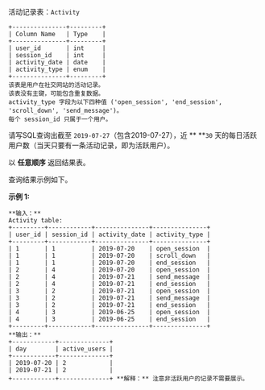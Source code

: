 活动记录表：`Activity`

    
    
    +---------------+---------+
    | Column Name   | Type    |
    +---------------+---------+
    | user_id       | int     |
    | session_id    | int     |
    | activity_date | date    |
    | activity_type | enum    |
    +---------------+---------+
    该表是用户在社交网站的活动记录。
    该表没有主键，可能包含重复数据。
    activity_type 字段为以下四种值 ('open_session', 'end_session', 'scroll_down', 'send_message')。
    每个 session_id 只属于一个用户。
    



请写SQL查询出截至 `2019-07-27`（包含2019-07-27），近 ** **`30`
天的每日活跃用户数（当天只要有一条活动记录，即为活跃用户）。

以 **任意顺序** 返回结果表。

查询结果示例如下。



**示例 1:**

    
    
    **输入：**
    Activity table:
    +---------+------------+---------------+---------------+
    | user_id | session_id | activity_date | activity_type |
    +---------+------------+---------------+---------------+
    | 1       | 1          | 2019-07-20    | open_session  |
    | 1       | 1          | 2019-07-20    | scroll_down   |
    | 1       | 1          | 2019-07-20    | end_session   |
    | 2       | 4          | 2019-07-20    | open_session  |
    | 2       | 4          | 2019-07-21    | send_message  |
    | 2       | 4          | 2019-07-21    | end_session   |
    | 3       | 2          | 2019-07-21    | open_session  |
    | 3       | 2          | 2019-07-21    | send_message  |
    | 3       | 2          | 2019-07-21    | end_session   |
    | 4       | 3          | 2019-06-25    | open_session  |
    | 4       | 3          | 2019-06-25    | end_session   |
    +---------+------------+---------------+---------------+
    **输出：**
    +------------+--------------+ 
    | day        | active_users |
    +------------+--------------+ 
    | 2019-07-20 | 2            |
    | 2019-07-21 | 2            |
    +------------+--------------+ **解释：** 注意非活跃用户的记录不需要展示。

